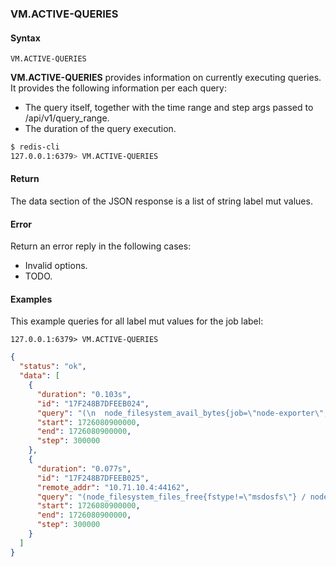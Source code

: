 ### VM.ACTIVE-QUERIES

#### Syntax

```
VM.ACTIVE-QUERIES
```

**VM.ACTIVE-QUERIES** provides information on currently executing queries. It provides the following information per each query:

* The query itself, together with the time range and step args passed to /api/v1/query_range.
* The duration of the query execution.

```sh
$ redis-cli
127.0.0.1:6379> VM.ACTIVE-QUERIES
```

#### Return

The data section of the JSON response is a list of string label mut values.

#### Error

Return an error reply in the following cases:

- Invalid options.
- TODO.

#### Examples

This example queries for all label mut values for the job label:
```
127.0.0.1:6379> VM.ACTIVE-QUERIES
```
```json
{
  "status": "ok",
  "data": [
    {
      "duration": "0.103s",
      "id": "17F248B7DFEEB024",
      "query": "(\n  node_filesystem_avail_bytes{job=\"node-exporter\",fstype!=\"\"} / node_filesystem_size_bytes{job=\"node-exporter\",fstype!=\"\"} * 100 < 3\nand\n  node_filesystem_readonly{job=\"node-exporter\",fstype!=\"\"} == 0\n)",
      "start": 1726080900000,
      "end": 1726080900000,
      "step": 300000
    },
    {
      "duration": "0.077s",
      "id": "17F248B7DFEEB025",
      "remote_addr": "10.71.10.4:44162",
      "query": "(node_filesystem_files_free{fstype!=\"msdosfs\"} / node_filesystem_files{fstype!=\"msdosfs\"} * 100 < 10 and predict_linear(node_filesystem_files_free{fstype!=\"msdosfs\"}[1h], 24 * 3600) < 0 and ON (instance, device, mountpoint) node_filesystem_readonly{fstype!=\"msdosfs\"} == 0) * on(instance) group_left (nodename) node_uname_info{nodename=~\".+\"}",
      "start": 1726080900000,
      "end": 1726080900000,
      "step": 300000
    }
  ]
}
```